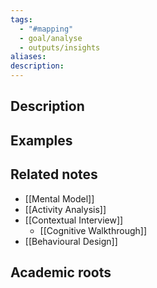 ```yaml
---
tags:
  - "#mapping"
  - goal/analyse
  - outputs/insights
aliases: 
description:
---
```


## Description


## Examples 


## Related notes 
- [[Mental Model]]
- [[Activity Analysis]]
- [[Contextual Interview]]
	- [[Cognitive Walkthrough]]
- [[Behavioural Design]]

## Academic roots

